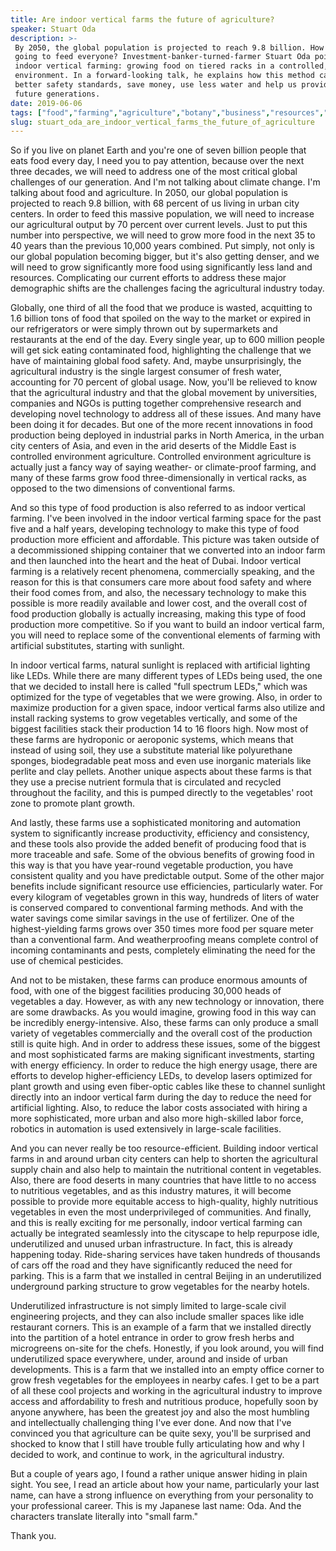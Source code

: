 ```yaml
---
title: Are indoor vertical farms the future of agriculture?
speaker: Stuart Oda
description: >-
 By 2050, the global population is projected to reach 9.8 billion. How are we
 going to feed everyone? Investment-banker-turned-farmer Stuart Oda points to
 indoor vertical farming: growing food on tiered racks in a controlled, climate-proof
 environment. In a forward-looking talk, he explains how this method can maintain
 better safety standards, save money, use less water and help us provide for
 future generations.
date: 2019-06-06
tags: ["food","farming","agriculture","botany","business","resources","future","humanity","global-issues","urban-planning","cities","sustainability"]
slug: stuart_oda_are_indoor_vertical_farms_the_future_of_agriculture
---
```


So if you live on planet Earth and you're one of seven billion people that eats food every
day, I need you to pay attention, because over the next three decades, we will need to
address one of the most critical global challenges of our generation. And I'm not talking
about climate change. I'm talking about food and agriculture. In 2050, our global
population is projected to reach 9.8 billion, with 68 percent of us living in urban city
centers. In order to feed this massive population, we will need to increase our
agricultural output by 70 percent over current levels. Just to put this number into
perspective, we will need to grow more food in the next 35 to 40 years than the previous
10,000 years combined. Put simply, not only is our global population becoming bigger, but
it's also getting denser, and we will need to grow significantly more food using
significantly less land and resources. Complicating our current efforts to address these
major demographic shifts are the challenges facing the agricultural industry
today.

Globally, one third of all the food that we produce is wasted, acquitting to 1.6 billion
tons of food that spoiled on the way to the market or expired in our refrigerators or were
simply thrown out by supermarkets and restaurants at the end of the day. Every single
year, up to 600 million people will get sick eating contaminated food, highlighting the
challenge that we have of maintaining global food safety. And, maybe unsurprisingly, the
agricultural industry is the single largest consumer of fresh water, accounting for 70
percent of global usage. Now, you'll be relieved to know that the agricultural industry and
that the global movement by universities, companies and NGOs is putting together
comprehensive research and developing novel technology to address all of these issues. And
many have been doing it for decades. But one of the more recent innovations in food
production being deployed in industrial parks in North America, in the urban city centers
of Asia, and even in the arid deserts of the Middle East is controlled environment
agriculture. Controlled environment agriculture is actually just a fancy way of saying
weather- or climate-proof farming, and many of these farms grow food three-dimensionally
in vertical racks, as opposed to the two dimensions of conventional farms.

And so this type of food production is also referred to as indoor vertical farming. I've
been involved in the indoor vertical farming space for the past five and a half years,
developing technology to make this type of food production more efficient and affordable.
This picture was taken outside of a decommissioned shipping container that we converted
into an indoor farm and then launched into the heart and the heat of Dubai. Indoor vertical
farming is a relatively recent phenomena, commercially speaking, and the reason for this
is that consumers care more about food safety and where their food comes from, and also,
the necessary technology to make this possible is more readily available and lower cost,
and the overall cost of food production globally is actually increasing, making this type
of food production more competitive. So if you want to build an indoor vertical farm, you
will need to replace some of the conventional elements of farming with artificial
substitutes, starting with sunlight.

In indoor vertical farms, natural sunlight is replaced with artificial lighting like LEDs.
While there are many different types of LEDs being used, the one that we decided to
install here is called "full spectrum LEDs," which was optimized for the type of
vegetables that we were growing. Also, in order to maximize production for a given space,
indoor vertical farms also utilize and install racking systems to grow vegetables
vertically, and some of the biggest facilities stack their production 14 to 16 floors
high. Now most of these farms are hydroponic or aeroponic systems, which means that instead
of using soil, they use a substitute material like polyurethane sponges, biodegradable
peat moss and even use inorganic materials like perlite and clay pellets. Another unique
aspects about these farms is that they use a precise nutrient formula that is circulated
and recycled throughout the facility, and this is pumped directly to the vegetables' root
zone to promote plant growth.

And lastly, these farms use a sophisticated monitoring and automation system to
significantly increase productivity, efficiency and consistency, and these tools also
provide the added benefit of producing food that is more traceable and safe. Some of the
obvious benefits of growing food in this way is that you have year-round vegetable
production, you have consistent quality and you have predictable output. Some of the other
major benefits include significant resource use efficiencies, particularly water. For
every kilogram of vegetables grown in this way, hundreds of liters of water is conserved
compared to conventional farming methods. And with the water savings come similar savings
in the use of fertilizer. One of the highest-yielding farms grows over 350 times more food
per square meter than a conventional farm. And weatherproofing means complete control of
incoming contaminants and pests, completely eliminating the need for the use of chemical
pesticides.

And not to be mistaken, these farms can produce enormous amounts of food, with one of the
biggest facilities producing 30,000 heads of vegetables a day. However, as with any new
technology or innovation, there are some drawbacks. As you would imagine, growing food in
this way can be incredibly energy-intensive. Also, these farms can only produce a small
variety of vegetables commercially and the overall cost of the production still is quite
high. And in order to address these issues, some of the biggest and most sophisticated
farms are making significant investments, starting with energy efficiency. In order to
reduce the high energy usage, there are efforts to develop higher-efficiency LEDs, to
develop lasers optimized for plant growth and using even fiber-optic cables like these to
channel sunlight directly into an indoor vertical farm during the day to reduce the need
for artificial lighting. Also, to reduce the labor costs associated with hiring a more
sophisticated, more urban and also more high-skilled labor force, robotics in automation
is used extensively in large-scale facilities.

And you can never really be too resource-efficient. Building indoor vertical farms in and
around urban city centers can help to shorten the agricultural supply chain and also help
to maintain the nutritional content in vegetables. Also, there are food deserts in many
countries that have little to no access to nutritious vegetables, and as this industry
matures, it will become possible to provide more equitable access to high-quality, highly
nutritious vegetables in even the most underprivileged of communities. And finally, and
this is really exciting for me personally, indoor vertical farming can actually be
integrated seamlessly into the cityscape to help repurpose idle, underutilized and unused
urban infrastructure. In fact, this is already happening today. Ride-sharing services have
taken hundreds of thousands of cars off the road and they have significantly reduced the
need for parking. This is a farm that we installed in central Beijing in an underutilized
underground parking structure to grow vegetables for the nearby hotels.

Underutilized infrastructure is not simply limited to large-scale civil engineering
projects, and they can also include smaller spaces like idle restaurant corners. This is
an example of a farm that we installed directly into the partition of a hotel entrance in
order to grow fresh herbs and microgreens on-site for the chefs. Honestly, if you look
around, you will find underutilized space everywhere, under, around and inside of urban
developments. This is a farm that we installed into an empty office corner to grow fresh
vegetables for the employees in nearby cafes. I get to be a part of all these cool projects
and working in the agricultural industry to improve access and affordability to fresh and
nutritious produce, hopefully soon by anyone anywhere, has been the greatest joy and also
the most humbling and intellectually challenging thing I've ever done. And now that I've
convinced you that agriculture can be quite sexy, you'll be surprised and shocked to know
that I still have trouble fully articulating how and why I decided to work, and continue
to work, in the agricultural industry.

But a couple of years ago, I found a rather unique answer hiding in plain sight. You see,
I read an article about how your name, particularly your last name, can have a strong
influence on everything from your personality to your professional career. This is my
Japanese last name: Oda. And the characters translate literally into "small
farm."

Thank you.

<!--
ad_duration=3.33
comment_count=33
event="TED Salon Brightline Initiative"
external_start_time=0
has_talk_citation=1
intro_duration=11.82
is_subtitle_required="False"
is_talk_featured="True"
language="en"
language_swap="False"
native_language="en"
number_of_related_talks=6
number_of_speakers=1
number_of_subtitled_videos=20
number_of_tags=12
number_of_talk_download_languages=20
number_of_talk_more_resources=0
number_of_talk_recommendations=0
number_of_talks_take_actions=1
post_ad_duration=0.83
published_timestamp="2020-01-21 20:59:41"
recording_date="2019-06-06"
speaker_description="Entrepreneur, urban farmer"
speaker_is_published=1
speaker_name="Stuart Oda"
talk_more_resources=[]
talk_name="Are indoor vertical farms the future of agriculture?"
talks_tags=["food","farming","agriculture","botany","business","resources","future","humanity","global-issues","urban-planning","cities","sustainability"]
url_audio="https://download.ted.com/talks/StuartOda_2019S.mp3?apikey=acme-roadrunner"
url_photo_speaker="https://pe.tedcdn.com/images/ted/740c0d84891285484b4c0debacca4194033f5a7e_254x191.jpg"
url_photo_talk="https://s3.amazonaws.com/talkstar-photos/uploads/db109001-bed2-4402-8ef2-19ebcb54afc2/StuartOda_2019S-embed.jpg"
url_webpage="https://www.ted.com/talks/stuart_oda_are_indoor_vertical_farms_the_future_of_agriculture"
video_type_name="TED Salon Talk (partner)"
-->
